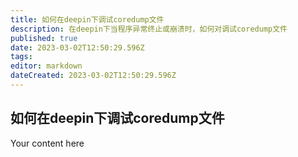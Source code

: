```yaml
---
title: 如何在deepin下调试coredump文件
description: 在deepin下当程序异常终止或崩溃时，如何对调试coredump文件
published: true
date: 2023-03-02T12:50:29.596Z
tags: 
editor: markdown
dateCreated: 2023-03-02T12:50:29.596Z
---
```


## 如何在deepin下调试coredump文件
Your content here